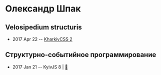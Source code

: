 # Олександр Шпак

## Velosipedium structuris
- 2017 Apr 22 -- [KharkivCSS 2](https://www.youtube.com/watch?v=6gNg8pTwBFQ)    
## Структурно-событийное программирование
- 2017 Jan 21 -- KyivJS 8  | [:notebook:](https://drive.google.com/file/d/0B5hEGrbXzEkMdW9NV21qdG9jeVk/view)  
